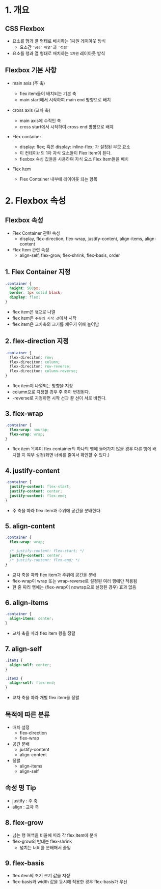 # 1. 개요

## CSS Flexbox
- 요소를 행과 열 형태로 배치하는 1차원 레이아웃 방식
  - 요소간 `'공간 배열'`과 `'정렬'`
- 요소를 행과 열 형태로 배치하는 `1차원` 레이아웃 방식

## Flexbox 기본 사항
- main axis (주 축)
  - flex item들이 배치되는 기본 축
  - main start에서 시작하여 main end 방향으로 배치

- cross axis (교차 축)
  - main axis에 수직인 축
  - cross start에서 시작하여 cross end 방향으로 배치

- Flex container
  - display: flex; 혹은 display: inline-flex; 가 설정된 부모 요소
  - 이 컨테이너의 1차 자식 요소들이 Flex Item이 된다.
  - flexbox 속성 값들을 사용하여 자식 요소 Flex Item들을 배치

- Flex Item
  - Flex Container 내부에 레이아웃 되는 항목

# 2. Flexbox 속성

## Flexbox 속성
- Flex Container 관련 속성
  - display, flex-direction, flex-wrap, justify-content, align-items, align-content
- Flex Item 관련 속성
  - align-self, flex-grow, flex-shrink, flex-basis, order

## 1. Flex Container 지정
```css
.container {
  height: 500px;
  border: 1px solid black;
  display: flex;
}
```
- flex item은 `행`으로 나열
- flex item은 `주축의 시작 선`에서 시작
- flex item은 교차축의 크기를 채우기 위해 늘어남

## 2. flex-direction 지정
```css
.container {
  flex-direciton: row;
  flex-direciton: column;
  flex-direciton: row-reverse;
  flex-direciton: column-reverse;  
}
```
- flex item이 나열되는 방향을 지정
- column으로 지정할 경우 주 축이 변경된다.
- -reverse로 지정하면 시작 선과 끝 선이 서로 바뀐다.

## 3. flex-wrap
```css
.container {
  flex-wrap: nowrap;
  flex-wrap: wrap;
}
```
- flex item 목록이 flex container의 하나의 행에 들어가지 않을 경우 다른 행에 배치할 지 여부 설정(화면 너비를 줄여서 확인할 수 있다.)

## 4. justify-content
```css
.container {
  justify-content: flex-start;
  justify-content: center;
  justify-content: flex-end;
}
```
- 주 축을 따라 flex item과 주위에 공간을 분배한다.

## 5. align-content
```css
.container {
  flex-wrap: wrap;

  /* justify-content: flex-start; */
  justify-content: center;
  /* justify-content: flex-end; */
}
```
- 교차 축을 따라 flex item과 주위에 공간을 분배
- flex-wrap이 wrap 또는 wrap-reverse로 설정된 여러 행에만 적용됨
- 한 줄 짜리 행에는 (flex-wrap이 nowrap으로 설정된 경우) 효과 없음

## 6. align-items
```css
.container {
  align-items: center;
}
```
- 교차 축을 따라 flex item 행을 정렬

## 7. align-self
```css
.item1 {
  align-self: center;
}

.item2 {
  align-self: flex-end;
}
```
- 교차 축을 따라 개별 flex item을 정렬

## 목적에 따른 분류
- 배치 설정
  - flex-direction
  - flex-wrap
- 공간 분배
  - justify-content
  - align-content
- 정렬
  - align-items
  - align-self

## 속성 명 Tip
- justify : 주 축
- align : 교차 축

## 8. flex-grow
- 남는 행 여백을 비율에 따라 각 flex item에 분배
- flex-grow의 반대는 flex-shrink
  - 넘치는 너비를 분배해서 줄임

## 9. flex-basis
- flex item의 초기 크기 값을 지정
- flex-basis와 width 값을 동시에 적용한 경우 flex-basis가 우선